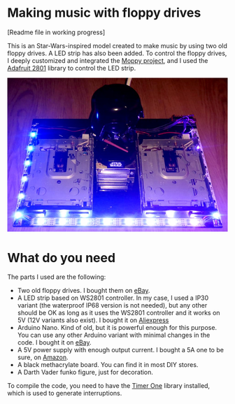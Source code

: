 # Making music with floppy drives

[Readme file in working progress]

This is an Star-Wars-inspired model created to make music by using two old floppy drives. A LED strip has also been added. To control the floppy drives, I deeply customized and integrated the [Moppy project](https://github.com/SammyIAm/Moppy2), and I used the [Adafruit 2801](https://github.com/adafruit/Adafruit-WS2801-Library) library to control the LED strip.

![Model image](/image/01_floppy_music_model.jpg)


# What do you need
The parts I used are the following:
- Two old floppy drives. I bought them on [eBay](https://www.ebay.com/).
- A LED strip based on WS2801 controller. In my case, I used a IP30 variant (the waterproof IP68 version is not needed), but any other should be OK as long as it uses the WS2801 controller and it works on 5V (12V variants also exist). I bought it on [Aliexpress](https://es.aliexpress.com/item/32794195484.html?spm=a2g0s.9042311.0.0.7f1263c0XuWP32)
- Arduino Nano. Kind of old, but it is powerful enough for this purpose. You can use any other Arduino variant with minimal changes in the code. I bought it on [eBay](https://www.ebay.com/).
- A 5V power supply with enough output current. I bought a 5A one to be sure, on [Amazon](https://www.amazon.es/gp/product/B013QWW4DO/).
- A black methacrylate board. You can find it in most DIY stores.
- A Darth Vader funko figure, just for decoration.

To compile the code, you need to have the [Timer One](https://playground.arduino.cc/Code/Timer1/) library installed, which is used to generate interruptions.




